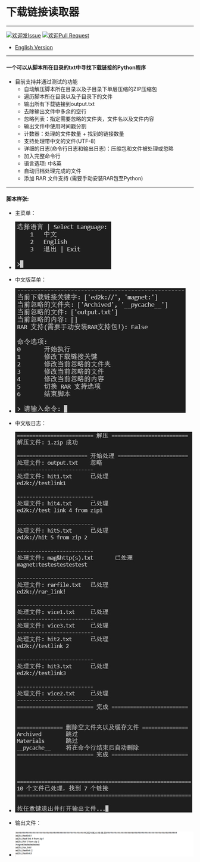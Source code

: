 # 下载链接读取器

----

[1]: https://img.shields.io/badge/Issue-Welcome-brightgreen
[2]: https://github.com/Neurotoxin0/OpenWrt/issues/new
[3]: https://img.shields.io/badge/PRs-Welcome-brightgreen
[4]: https://github.com/Neurotoxin0/OpenWrt/pulls

[![欢迎发Issue][1]][2]
[![欢迎Pull Request][3]][4]
- [English Version](https://github.com/Neurotoxin0/Download_Link_Reader/blob/main/README_EN.md "English Version")

----

#### 一个可以从脚本所在目录的txt中寻找下载链接的Python程序
- 目前支持并通过测试的功能
    * 自动解压脚本所在目录以及子目录下单层压缩的ZIP压缩包
    * 遍历脚本所在目录以及子目录下的文件
    * 输出所有下载链接到output.txt
    * 去除输出文件中多余的空行
    * 忽略列表：指定需要忽略的文件夹，文件名以及文件内容
    * 输出文件中使用时间戳分割
    * 计数器：处理的文件数量 + 找到的链接数量
    * 支持处理带中文的文件(UTF-8)
    * 详细的日志(命令行日志和输出日志)：压缩包和文件被处理或忽略
    * 加入完整命令行
    * 语言选项: 中&英
    * 自动归档处理完成的文件
    * 添加 RAR 文件支持 (需要手动安装RAR包至Python)

----

#### 脚本样张:
+ 主菜单：
- ![主菜单](Samples/Main_Menu.jpg)

+ 中文版菜单：
- ![中文版菜单](Samples/Menu_CN.jpg)

+ 中文版日志：
- ![中文版日志](Samples/Log_CN.jpg)

+ 输出文件：
- ![输出文件](Samples/Output.jpg)